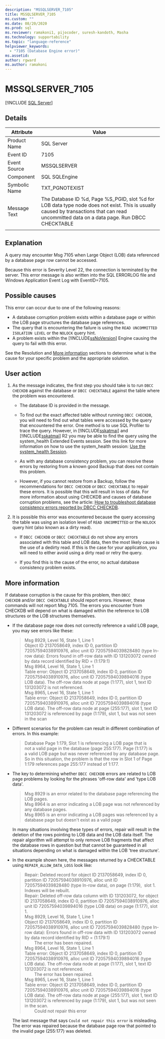 ```yaml
---
description: "MSSQLSERVER_7105"
title: MSSQLSERVER_7105
ms.custom: ""
ms.date: 08/20/2020
ms.prod: sql
ms.reviewer: ramakoni1, pijocoder, suresh-kandoth, Masha
ms.technology: supportability
ms.topic: "language-reference"
helpviewer_keywords: 
  - "7105 (Database Engine error)"
ms.assetid: 
author: rgward
ms.author: ramakoni
---
```

# MSSQLSERVER_7105
 [!INCLUDE [SQL Server](../../includes/applies-to-version/sqlserver.md)]

## Details

|Attribute|Value|
|---|---|
|Product Name|SQL Server|
|Event ID|7105|
|Event Source|MSSQLSERVER|
|Component|SQL SQLEngine|
|Symbolic Name|TXT_PGNOTEXIST|
|Message Text|The Database ID %d, Page %S_PGID, slot %d for LOB data type node does not exist. This is usually caused by transactions that can read uncommitted data on a data page. Run DBCC CHECKTABLE|
||

## Explanation

A query may encounter Msg 7105 when Large Object (LOB) data referenced by a database page row cannot be accessed.

Because this error is Severity Level 22, the connection is terminated by the server. This error message is also written into the SQL ERRORLOG file and Windows Application Event Log with EventID=7105.

## Possible causes

This error can occur due to one of the following reasons:

- A database corruption problem exists within a database page or within the LOB page structures the database page references.
- The query that is encountering the failure is using the `READ UNCOMMITTED ISOLATION LEVEL` or the `NOLOCK` query hint.
- A problem exists within the [!INCLUDE[ssNoVersion](../../includes/ssnoversion-md.md)] Engine causing the query to fail with this error.

See the Resolution and [More information](#more-information) sections to determine what is the cause for your specific problem and the appropriate solution.

## User action

1. As the message indicates, the first step you should take is to run `DBCC CHECKDB` against the database or `DBCC CHECKTABLE` against the table where the problem was encountered.

    - The database ID is provided in the message.
    - To find out the exact affected table without running `DBCC CHECKDB`, you will need to find out what tables were accessed by the query that encountered the error. One method is to use SQL Profiler to trace the query. However, in [!INCLUDE[sskatmai](../../includes/sskatmai-md.md)] and [!INCLUDE[sskatmai](../../includes/sskatmai-md.md)] R2 you may be able to find the query using the system_health Extended Events session. See this link for more information on how to use the system_health session: [Use the system_health Session](/sql/relational-databases/extended-events/use-the-system-health-session?view=sql-server-ver15).

    - As with any database consistency problem, you can resolve these errors by restoring from a known good Backup that does not contain this problem.

    - However, if you cannot restore from a Backup, follow the recommendations for `DBCC CHECKDB` or `DBCC CHECKTABLE` to repair these errors. It is possible that this will result in loss of data. For more information about using CHECKDB and causes of database corruption problems, see the article: [How to troubleshoot database consistency errors reported by DBCC CHECKDB](https://support.microsoft.com/kb/2015748).
  
1. It is possible this error was encountered because the query accessing the table was using an isolation level of `READ UNCOMMITTED` or the `NOLOCK` query hint (also known as a dirty read).

   - If `DBCC CHECKDB` or `DBCC CHECKTABLE` do not show any errors associated with this table and LOB data, then the most likely cause is the use of a dedirty read. If this is the case for your application, you will need to either avoid using a dirty read or retry the query.
  
   - If you find this is the cause of the error, no actual database consistency problem exists.

## More information

If database corruption is the cause for this problem, then `DBCC CHECKDB` and/or `DBCC CHECKTABLE` should report errors. However, these commands will not report Msg 7105. The errors you encounter from CHECKDB will depend on what is damaged within the reference to LOB structures or the LOB structures themselves.

- If the database page row does not correctly reference a valid LOB page, you may see errors like these:

    > Msg 8929, Level 16, State 1, Line 1  
    Object ID 2137058649, index ID 0, partition ID 72057594038910976, alloc unit ID 72057594039828480 (type In-row data): Errors found in off-row data with ID 131203072 owned by data record identified by RID = (1:179:1)  
    Msg 8964, Level 16, State 1, Line 1  
    Table error: Object ID 2137058649, index ID 0, partition ID 72057594038910976, alloc unit ID 72057594039894016 (type LOB data). The off-row data node at page (1:177), slot 1, text ID 131203072 is not referenced.  
    Msg 8965, Level 16, State 1, Line 1  
    Table error: Object ID 2137058649, index ID 0, partition ID 72057594038910976, alloc unit ID 72057594039894016 (type LOB data). The off-row data node at page (255:177), slot 1, text ID 131203072 is referenced by page (1:179), slot 1, but was not seen in the scan  

- Different scenarios for the problem can result in different combination of errors. In this example:  

    > Database Page 1:179, Slot 1 is referencing a LOB page that is not a valid page in the database (page 255:177). Page (1:177) is a valid LOB page but was never referenced by any database page. So in this situation, the problem is that the row in Slot 1 of Page 1:179 references page 255:177 instead of 1:177.

- The key to determining whether `DBCC CHECKDB` errors are related to LOB page problems by looking for the phrases 'off-row data' and 'type LOB data'.

    > Msg 8929 is an error related to the database page referencing the LOB pages.  
Msg 8964 is an error indicating a LOB page was not referenced by any database pages.  
Msg 8965 is an error indicating a LOB pages was referenced by a database page but doesn't exist as a valid page

    In many situations involving these types of errors, repair will result in the deletion of the rows pointing to LOB data and the LOB data itself. The repair algorithm will attempt to only remove LOB fragments that affect the database rows in question but that cannot be guaranteed in all situations depending on what is damaged within the LOB 'tree structure'.

- In the example shown here, the messages returned by a CHECKTABLE using `REPAIR_ALLOW_DATA_LOSS` look like:

    > Repair: Deleted record for object ID 2137058649, index ID 0, partition ID 72057594038910976, alloc unit ID 72057594039828480 (type In-row data), on page (1:179),  slot 1. Indexes will be rebuilt.  
    Repair: Deleted off-row data column with ID 131203072, for object ID 2137058649, index ID 0, partition ID 72057594038910976, alloc unit ID 72057594039894016 (type LOB data) on page (1:177), slot 1.  
    Msg 8929, Level 16, State 1, Line 1  
    Object ID 2137058649, index ID 0, partition ID 72057594038910976, alloc unit ID 72057594039828480 (type In-row data): Errors found in off-row data with ID 131203072 owned by data record identified by RID = (1:179:1)  
            The error has been repaired.  
    Msg 8964, Level 16, State 1, Line 1  
    Table error: Object ID 2137058649, index ID 0, partition ID 72057594038910976, alloc unit ID 72057594039894016 (type LOB data). The off-row data node at page (1:177), slot 1, text ID 131203072 is not referenced.  
            The error has been repaired.  
    Msg 8965, Level 16, State 1, Line 1  
    Table error: Object ID 2137058649, index ID 0, partition ID 72057594038910976, alloc unit ID 72057594039894016 (type LOB data). The off-row data node at page (255:177), slot 1, text ID 131203072 is referenced by page (1:179), slot 1, but was not seen in the scan.  
            Could not repair this error

    The last message that says `Could not repair this error` is misleading. The error was repaired because the database page row that pointed to the invalid page (255:177) was deleted.
